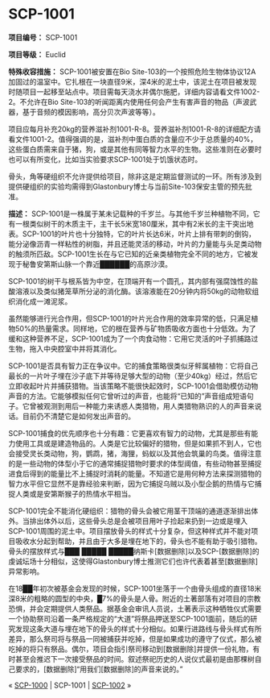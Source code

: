 # SCP-1001
                        


**项目编号：** SCP-1001

**项目等级：** Euclid

**特殊收容措施：** SCP-1001被安置在Bio Site-103的一个按照危险生物体协议12A加固过的温室中。它扎根在一块直径9米，深4米的泥土中，该泥土在项目被发现时随项目一起移至站点中。项目需每天浇水并偶尔施肥，详细内容请看文件1002-2。不允许在Bio Site-103的听闻距离内使用任何会产生有害声音的物品（声波武器，基于音频的模因影响，高分贝次声波等等）。

项目应每月补充20kg的营养滋补剂1001-R-8。营养滋补剂1001-R-8的详细配方请看文件1001-2。值得强调的是，滋补剂中蛋白质的含量应不少于总质量的40%，这些蛋白质需来自于猪，狗，或是其他有同等智力水平的生物。这些准则在必要时也可以有所变化，比如当实验要求SCP-1001处于饥饿状态时。

骨头，角等硬组织不允许提供给项目，除非这是定期监督测试的一环。所有涉及到提供硬组织的实验均需得到Glastonbury博士与当前Site-103保安主管的预先批准。

**描述：** SCP-1001是一株属于某未记载种的千岁兰。与其他千岁兰种植物不同，它有一根类似树干的木质主干，主干长5米宽180厘米，其中有2米长的主干突出地表。SCP-1001的叶片也十分独特，它的叶片长达6米，叶片上排有带刺的倒钩，能分泌像沥青一样粘性的树脂，并且还能灵活的移动，叶片的力量能与头足类动物的触须所匹敌。SCP-1001生长在与它已知的近亲类植物完全不同的地方，它被发现于秘鲁安第斯山脉一个靠近██████的高原沙漠。

SCP-1001的树干与根系皆为中空，在顶端开有一个圆孔，其内部有强腐蚀性的盐酸溶液以及类似猪笼草所分泌的消化酶。该溶液能在20分钟内将50kg的动物软组织消化成一滩泥浆。

虽然能够进行光合作用，但SCP-1001的叶片光合作用的效率异常的低，只满足植物50%的热量需求。同样地，它的根在营养与矿物质吸收方面也十分低效。为了缓和这种营养不足，SCP-1001成为了一个肉食动物：它用它灵活的叶子抓捕路过生物，拖入中央腔室中并将其消化。

SCP-1001是否具有智力正在争议中。它的捕食策略很类似牙鲆属植物：它将自己最长的一片叶子埋在沙子底下并等待足够大型的动物（至少40kg）经过，然后它立即收起叶片并捕获猎物。当该策略不能很快起效时，SCP-1001会借助模仿动物声音的方法。它能够模拟任何它曾听过的声音，也能将“已知的”声音组成短语句子。它曾被观测到用后一种能力来诱惑人类猎物，用人类猎物熟识的人的声音来说话。目前仍不清楚它是如何发出声音的。

SCP-1001捕食的优先顺序也十分有趣：它更喜欢有智力的动物，尤其是那些有能力使用工具或是建造物品的。人类是它比较偏好的猎物，但是如果抓不到人，它也会接受灵长类动物，狗，鹦鹉，猪，海狸，蚂蚁以及其他会筑巢的鸟类。值得注意的是一些动物的体型小于它的通常捕捉猎物时要求的体型阈值，有些动物甚至捕捉进食后得到的能量比不上捕捉时消耗的能量。不知道它是用何种方法来探测猎物的智力水平但它显然不是靠经验来判断，因为它捕捉乌贼以及小型企鹅的热情与它捕捉人类或是安第斯猴子的热情水平相当。

SCP-1001完全不能消化硬组织：猎物的骨头会被它用茎干顶端的通道逐渐排出体外。当排出体外以后，这些骨头总是会被项目用叶子捡起来扔到一边或是埋入SCP-1001周围的泥土中。项目摆放骨头的样式十分复杂，但这种样式并不能对项目吸收水分起到帮助，并且由于大多是埋在地下的，骨头也不能有助于吸引猎物。骨头的摆放样式与███ █████ █████纳斯卡[数据删除]以及SCP-[数据删除]的虔诚坛场十分相似，这使得Glastonbury博士推测它们也许代表着甚至[数据删除]异常影响。

在18██年初次被基金会发现的时候，SCP-1001坐落于一个由骨头组成的直径18米深8米的粗略的圆型的中央，█7%的骨头是人骨。附近的土著部落有对项目的宗教恐惧，并会定期提供人类祭品。据基金会审讯人员说，土著表示这种牺牲仪式需要一个协助祭司沿着一条严格规定的“大道”将祭品押送至SCP-1001面前，随后的研究发现这条大道与埋在地下的骨头的样式十分相似。如果行进路线与骨头样式有所差异，那么祭司将与祭品一同被捕获并吃掉，但是如果成功的遵守了仪式，那么被吃掉的将只有祭品。偶尔，项目会指引祭司移动到[数据删除]并提供一份礼物，有时甚至会推迟下一次接受祭品的时间。叙述祭祀历史的人说仪式最初是由那棵树自己要求的，[数据删除]“用我们[数据删除]的声音来说的。”



« [SCP-1000](/scp-1000) | SCP-1001 | [SCP-1002](/scp-1002) »





                    
